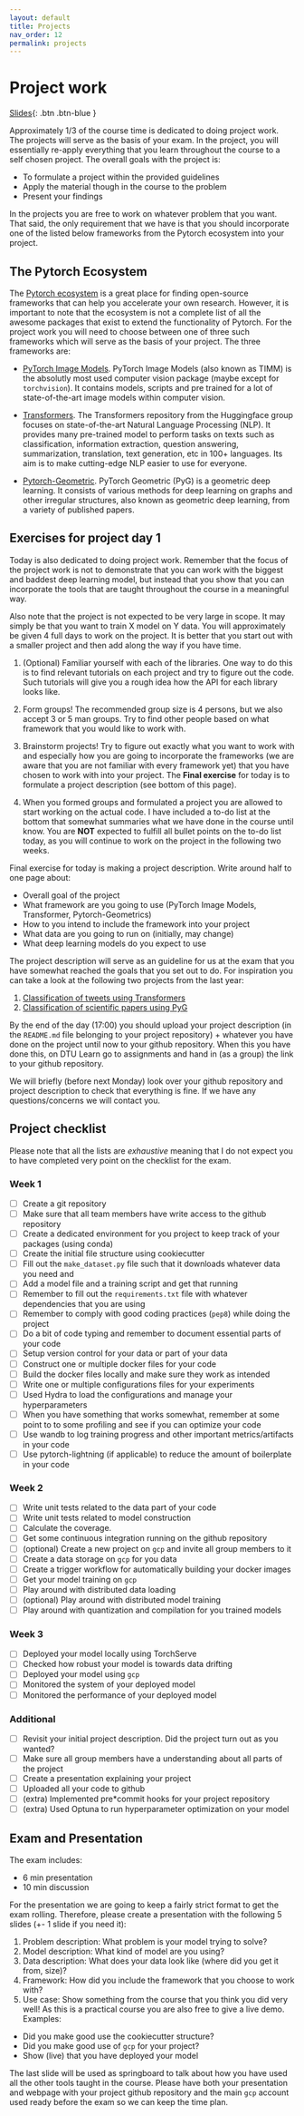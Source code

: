 ```yaml
---
layout: default
title: Projects
nav_order: 12
permalink: projects
---
```


# Project work

[Slides](../slides/Projects.pdf){: .btn .btn-blue }

Approximately 1/3 of the course time is dedicated to doing project work. The projects will serve as the basis of your
exam. In the project, you will essentially re-apply everything that you learn throughout the course to a self chosen
project. The overall goals with the project is:

* To formulate a project within the provided guidelines
* Apply the material though in the course to the problem
* Present your findings

In the projects you are free to work on whatever problem that you want. That said, the only requirement that we have is
that you should incorporate one of the listed below frameworks from the Pytorch ecosystem into your project.

## The Pytorch Ecosystem

The [Pytorch ecosystem](https://pytorch.org/ecosystem/) is a great place for finding open-source frameworks that can
help you accelerate your own research. However, it is important to note that the ecosystem is not a complete list of
all the awesome packages that exist to extend the functionality of Pytorch. For the project work you will need to
choose between one of three such frameworks which will serve as the basis of your project. The three frameworks are:

* [PyTorch Image Models](https://github.com/rwightman/pytorch-image-models). PyTorch Image Models (also known as TIMM)
  is the absolutly most used computer vision package (maybe except for `torchvision`). It contains models, scripts and
  pre trained for a lot of state-of-the-art image models within computer vision.

* [Transformers](https://github.com/huggingface/transformers). The Transformers repository from the Huggingface group
  focuses on state-of-the-art Natural Language Processing (NLP). It provides many pre-trained model to perform tasks on
  texts such as classification, information extraction, question answering, summarization, translation, text generation,
  etc in 100+ languages. Its aim is to make cutting-edge NLP easier to use for everyone.

* [Pytorch-Geometric](https://github.com/rusty1s/pytorch_geometric). PyTorch Geometric (PyG) is a geometric deep
  learning. It consists of various methods for deep learning on graphs and other irregular structures, also known as
  geometric deep learning, from a variety of published papers.

## Exercises for project day 1

Today is also dedicated to doing project work. Remember that the focus of the project work is not to demonstrate that
you can work with the biggest and baddest deep learning model, but instead that you show that you can incorporate the
tools that are taught throughout the course in a meaningful way.

Also note that the project is not expected to be very large in scope. It may simply be that you want to train X model
on Y data. You will approximately be given 4 full days to work on the project. It is better that you start out with a
smaller project and then add along the way if you have time.

1. (Optional) Familiar yourself with each of the libraries. One way to do this is to find relevant tutorials on each
   project and try to figure out the code. Such tutorials will give you a rough idea how the API for each library looks
   like.

2. Form groups! The recommended group size is 4 persons, but we also accept 3 or 5 man groups. Try to find other people
   based on what framework that you would like to work with.

3. Brainstorm projects! Try to figure out exactly what you want to work with and especially how you are going to
   incorporate the frameworks (we are aware that you are not familiar with every framework yet) that you have chosen to
   work with into your project. The **Final exercise** for today is to formulate a project description (see bottom of
   this page).

4. When you formed groups and formulated a project you are allowed to start working on the actual code. I have included
   a to-do list at the bottom that somewhat summaries what we have done in the course until know. You are **NOT**
   expected to fulfill all bullet points on the to-do list today, as you will continue to work on the project in the
   following two weeks.

Final exercise for today is making a project description. Write around half to one page about:

* Overall goal of the project
* What framework are you going to use (PyTorch Image Models, Transformer, Pytorch-Geometrics)
* How to you intend to include the framework into your project
* What data are you going to run on (initially, may change)
* What deep learning models do you expect to use

The project description will serve as an guideline for us at the exam that you have somewhat reached the goals that you
set out to do. For inspiration you can take a look at the following two projects from the last year:

1. [Classification of tweets using Transformers](https://github.com/nielstiben/MLOPS-Project)
2. [Classification of scientific papers using PyG](https://github.com/eyhl/group5-pyg-dtu-mlops)

By the end of the day (17:00) you should upload your project description (in the `README.md` file belonging to your
project repository) + whatever you have done on the project until now to your github repository. When this you have
done this, on DTU Learn go to assignments and hand in (as a group) the link to your github repository.

We will briefly (before next Monday) look over your github repository and project description to check that everything
is fine. If we have any questions/concerns we will contact you.

## Project checklist

Please note that all the lists are *exhaustive* meaning that I do not expect you to have completed very
point on the checklist for the exam.

### Week 1

* [ ] Create a git repository
* [ ] Make sure that all team members have write access to the github repository
* [ ] Create a dedicated environment for you project to keep track of your packages (using conda)
* [ ] Create the initial file structure using cookiecutter
* [ ] Fill out the `make_dataset.py` file such that it downloads whatever data you need and
* [ ] Add a model file and a training script and get that running
* [ ] Remember to fill out the `requirements.txt` file with whatever dependencies that you are using
* [ ] Remember to comply with good coding practices (`pep8`) while doing the project
* [ ] Do a bit of code typing and remember to document essential parts of your code
* [ ] Setup version control for your data or part of your data
* [ ] Construct one or multiple docker files for your code
* [ ] Build the docker files locally and make sure they work as intended
* [ ] Write one or multiple configurations files for your experiments
* [ ] Used Hydra to load the configurations and manage your hyperparameters
* [ ] When you have something that works somewhat, remember at some point to to some profiling and see if
      you can optimize your code
* [ ] Use wandb to log training progress and other important metrics/artifacts in your code
* [ ] Use pytorch-lightning (if applicable) to reduce the amount of boilerplate in your code

### Week 2

* [ ] Write unit tests related to the data part of your code
* [ ] Write unit tests related to model construction
* [ ] Calculate the coverage.
* [ ] Get some continuous integration running on the github repository
* [ ] (optional) Create a new project on `gcp` and invite all group members to it
* [ ] Create a data storage on `gcp` for you data
* [ ] Create a trigger workflow for automatically building your docker images
* [ ] Get your model training on `gcp`
* [ ] Play around with distributed data loading
* [ ] (optional) Play around with distributed model training
* [ ] Play around with quantization and compilation for you trained models

### Week 3

* [ ] Deployed your model locally using TorchServe
* [ ] Checked how robust your model is towards data drifting
* [ ] Deployed your model using `gcp`
* [ ] Monitored the system of your deployed model
* [ ] Monitored the performance of your deployed model

### Additional

* [ ] Revisit your initial project description. Did the project turn out as you wanted?
* [ ] Make sure all group members have a understanding about all parts of the project
* [ ] Create a presentation explaining your project
* [ ] Uploaded all your code to github
* [ ] (extra) Implemented pre*commit hooks for your project repository
* [ ] (extra) Used Optuna to run hyperparameter optimization on your model

## Exam and Presentation

The exam includes:
* 6 min presentation
* 10 min discussion

For the presentation we are going to keep a fairly strict format to get the exam rolling.
Therefore, please create a presentation with the following 5 slides (+- 1 slide if you need it):

1. Problem description: What problem is your model trying to solve?
2.	Model description: What kind of model are you using?
3.	Data description: What does your data look like (where did you get it from, size)?
4.	Framework: How did you include the framework that you choose to work with?
5.	Use case: Show something from the course that you think you did very well!
   As this is a practical course you are also free to give a live demo. Examples:

   * Did you make good use the cookiecutter structure?
   * Did you make good use of `gcp` for your project?
   * Show (live) that you have deployed your model

The last slide will be used as springboard to talk about how you have used all the other
tools taught in the course. Please have both your presentation and webpage with your project
github repository and the main `gcp` account used ready before the exam so we can keep the
time plan.
